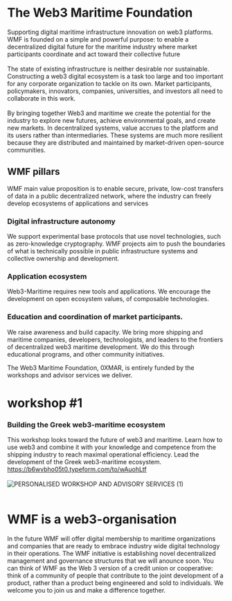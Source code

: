 # The Web3 Maritime Foundation 
Supporting digital maritime infrastructure innovation on web3 platforms. WMF is founded on a simple and powerful purpose: to enable a decentralized digital future for the maritime industry where market participants coordinate and act toward their collective future <br><br>
The state of existing infrastructure is neither desirable nor sustainable. Constructing a web3 digital ecosystem is a task too large and too important for any corporate organization to tackle on its own.  Market participants, policymakers, innovators, companies, universities, and investors all need to collaborate in this work. <br><br> 
By bringing together Web3 and maritime we create the potential for the industry to explore new futures, achieve environmental goals, and create new markets. In decentralized systems, value accrues to the platform and its users rather than intermediaries. These systems are much more resilient because they are distributed and maintained by market-driven open-source communities. 
 
## WMF pillars
WMF main value proposition is to enable secure, private, low-cost transfers of data in a public decentralized network, where the industry can freely develop ecosystems of applications and services

### Digital infrastructure autonomy
We support experimental base protocols that use novel technologies, such as zero-knowledge cryptography. WMF projects aim to push the boundaries of what is technically possible in public infrastructure systems and collective ownership and development.
### Application  ecosystem 
Web3-Maritime requires new tools and applications. We encourage the development on open ecosystem values, of composable technologies.
### Education and coordination of market participants.<br>
We raise awareness and build capacity. We bring more shipping and maritime companies, developers, technologists, and leaders to the frontiers of decentralized web3 maritime development. We do this through educational programs, and other community initiatives.<br> 

The Web3 Maritime Foundation, 0XMAR, is entirely funded by the workshops and advisor services we deliver. 
# workshop #1
### Building the Greek web3-maritime ecosystem 
This workshop looks toward the future of web3 and maritime. Learn how to use web3 and combine it with your knowledge and competence from the shipping industry to reach maximal operational efficiency. Lead the development of the Greek web3-maritime ecosystem.<br>
https://b6wvbho05t0.typeform.com/to/wAuohLtf <br><br>
![PERSONALISED WORKSHOP AND ADVISORY SERVICES (1)](https://user-images.githubusercontent.com/80890815/174136331-1e526214-85a9-4c39-9637-528bc089107c.png)
<br><br>

# WMF is a web3-organisation
In the future WMF will offer digital membership to maritime organizations and companies that are ready to embrace industry wide digital technology in their operations. The WMF initiative is establishing novel decentralized management and governance structures that we will anounce soon. You can think of WMF as the Web 3 version of a credit union or cooperative: think of a community of people that contribute to the joint development of a product, rather than a product being engineered and sold to individuals. We welcome you to join us and make a difference together.<br>





